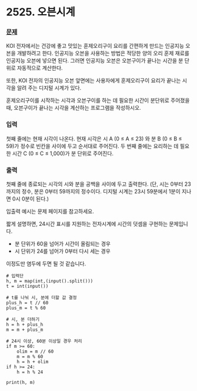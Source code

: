 # 2525. 오븐시계
### [문제](https://www.acmicpc.net/problem/2525)
KOI 전자에서는 건강에 좋고 맛있는 훈제오리구이 요리를 간편하게 만드는 인공지능 오븐을 개발하려고 한다. 인공지능 오븐을 사용하는 방법은 적당한 양의 오리 훈제 재료를 인공지능 오븐에 넣으면 된다. 그러면 인공지능 오븐은 오븐구이가 끝나는 시간을 분 단위로 자동적으로 계산한다. 

또한, KOI 전자의 인공지능 오븐 앞면에는 사용자에게 훈제오리구이 요리가 끝나는 시각을 알려 주는 디지털 시계가 있다. 

훈제오리구이를 시작하는 시각과 오븐구이를 하는 데 필요한 시간이 분단위로 주어졌을 때, 오븐구이가 끝나는 시각을 계산하는 프로그램을 작성하시오.

### 입력
첫째 줄에는 현재 시각이 나온다. 현재 시각은 시 A (0 ≤ A ≤ 23) 와 분 B (0 ≤ B ≤ 59)가 정수로 빈칸을 사이에 두고 순서대로 주어진다. 두 번째 줄에는 요리하는 데 필요한 시간 C (0 ≤ C ≤ 1,000)가 분 단위로 주어진다. 

### 출력
첫째 줄에 종료되는 시각의 시와 분을 공백을 사이에 두고 출력한다. (단, 시는 0부터 23까지의 정수, 분은 0부터 59까지의 정수이다. 디지털 시계는 23시 59분에서 1분이 지나면 0시 0분이 된다.)


입출력 예시는 문제 페이지를 참고하세요.


짧게 설명하면, 24시간 표시를 지원하는 전자시계에 시간의 덧셈을 구현하는 문제입니다.

- 분 단위가 60을 넘어가 시간이 올림되는 경우
- 시 단위가 24를 넘어가 0부터 다시 세는 경우

이정도만 염두에 두면 될 것 같습니다.

```
# 입력단
h, m = map(int,(input().split()))
t = int(input())

# t를 나눠 시, 분에 더할 값 결정
plus_h = t // 60
plus_m = t % 60

# 시, 분 더하기
h = h + plus_h
m = m + plus_m

# 24시 이상, 60분 이상일 경우 처리
if m >= 60:
    olim = m // 60
    m = m % 60
    h = h + olim
if h >= 24:
    h = h % 24

print(h, m)